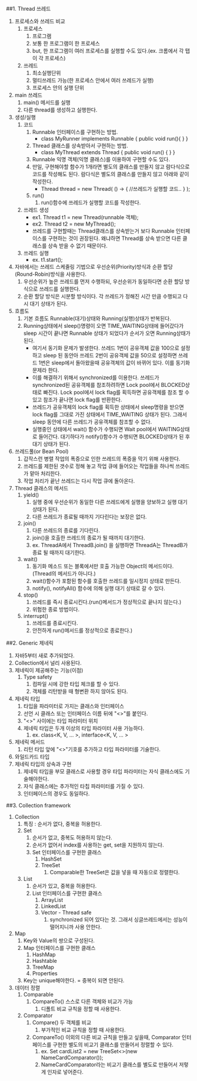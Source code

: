##1. Thread 쓰레드
1. 프로세스와 쓰레드 비교
	1. 프로세스
		1. 프로그램
		2. 보통 한 프로그램이 한 프로세스
		3. but, 한 프로그램이 여러 프로세스를 실행할 수도 있다.(ex. 크롬에서 각 탭이 각 프로세스)
	2. 쓰레드
		1. 최소실행단위
		2. 멀티쓰레드 가능(한 프로세스 안에서 여러 쓰레드가 실행)
		3. 프로세스 안의 실행 단위
2. main 쓰레드
	1. main() 메서드를 실행
	2. 다른 thread를 생성하고 실행한다.
3. 생성/실행
	1. 코드
		1. Runnable 인터페이스를 구현하는 방법.
			* class MyRunner implements Runnable {
public void run(){ }
}
		2. Thread 클래스를 상속받아서 구현하는 방법.
			* class MyThread extends Thread {
public void run() {  }
}
		3. Runnable 익명 객체(익명 클래스)를 이용하여 구현할 수도 있다.
		4. 만일, 구현해야할 함수가 1개라면 별도의 클래스를 만들지 않고 람다식으로 코드를 작성해도 된다.
람다식은 별도의 클래스를 만들지 않고 아래와 같이 작성한다.
			* Thread thread = new Thread( () -> {
//쓰레드가 실행할 코드..
} );
		5. run()
			1. run()함수에 쓰레드가 실행할 코드를 작성한다.
	2. 쓰레드 생성
		* ex1. Thread t1 = new Thread(runnable 객체);
		* ex2. Thread t2 = new MyThread();
		* 쓰레드를 구현할때는 Thread클래스를 상속받는거 보다 Runnable 인터페이스를 구현하는 것이 권장된다. 왜냐하면 Thread를 상속 받으면 다른 클래스를 상속 받을 수 없기 때문이다.
	3. 쓰레드 실행
		* ex. t1.start();
4. 자바에서는 쓰레드 스케줄링 기법으로 우선순위(Priority)방식과 순환 할당(Round-Robin)방식을 사용한다.
	1. 우선순위가 높은 쓰레드를 먼저 수행하되, 우선순위가 동일하다면 순환 할당 방식으로 쓰레드를 실행한다.
	2. 순환 할당 방식은 시분할 방식이다. 각 쓰레드가 정해진 시간 만큼 수행되고 다시 대기 상태가 된다.
5. 흐름도
	1. 기본 흐름도
Runnable(대기)상태와 Running(실행)상태가 반복된다.
	2. Running상태에서 sleep()명령이 오면 TIME_WAITING상태에 들어갔다가 sleep 시간이 끝나면 Runnable 상태가 되었다가 순서가 오면 Running상태가 된다.
		* 여기서 동기화 문제가 발생한다. 쓰레드 1번이 공유객체 값을 100으로 설정하고 sleep 된 동안아 쓰레드 2번이 공유객체 값을 50으로 설정하면 쓰레드 1번은 sleep에서 돌아왔을때 공유객체의 값이 바뀌어 있다. 이를 동기화 문제라 한다.
		* 이를 해결하기 위해서 synchronized를 이용한다. 쓰레드가 synchronized된 공유객체를 참조하려하면 Lock pool에서 BLOCKED상태로 빠진다. Lock pool에서 lock flag를 획득하면 공유객체를 참조 할 수 있고 참조가 끝나면 lock flag를 반환한다.
		* 쓰레드가 공유객체의 lock flag를 획득한 상태에서 sleep명령을 받으면 lock flag를 그대로 가진 상태에서 TIME_WAITING 상태가 된다. 그래서 sleep 동안에 다른 쓰레드가 공유객체를 참조할 수 없다.
		* 실행중인 상태에서 wait() 함수가 수행되면 Wait pool에서 WAITING상태로 들어간다. 대기하다가 notify()함수가 수행되면 BLOCKED상태가 된 후 대기 상태가 된다.
6. 쓰레드풀(or Bean Pool)
	1. 갑작스런 병렬 작업의 폭증으로 인한 쓰레드의 폭증을 막기 위해 사용한다.
	2. 쓰레드를 제한된 갯수로 정해 놓고 작업 큐에 들어오는 작업들을 하나씩 쓰레드가 맡아 처리한다.
	3. 작업 처리가 끝난 쓰레드는 다시 작업 큐에 돌아온다.
7. Thread 클래스의 메서드
	1. yield()
		1. 실행 중에 우선순위가 동일한 다른 쓰레드에게 실행을 양보하고 실행 대기 상태가 된다.
		2. 다른 쓰레드가 종료될 때까지 기다린다는 보장은 없다.
	2. join()
		1. 다른 쓰레드의 종료를 기다린다.
		2. join()을 호출한 쓰레드의 종료가 될 때까지 대기한다.
		3. ex. ThreadA에서 ThreadB.join() 을 실행하면 ThreadA는 ThreadB가 종료 될 때까지 대기한다.
	3. wait()
		1. 동기화 메소드 또는 블록에서만 호출 가능한 Object의 메서드이다.(Thread의 메서드가 아니다.)
		2. wait()함수가 포함된 함수를 호출한 쓰레드를 일시정지 상태로 만든다.
		3. notify(), notifyAll() 함수에 의해 실행 대기 상태로 갈 수 있다.
	4. stop()
		1. 쓰레드를 즉시 종료시킨다.(run()메서드가 정상적으로 끝나지 않는다.)
		2. 위험한 종료 방법이다.
	5. interrupt()
		1. 쓰레드를 종료시킨다.
		2. 안전하게 run()메서드를 정상적으로 종료한다.)  

##2. Generic 제네릭
1. 자바5부터 새로 추가되었다.
2. Collection에서 널리 사용된다.
3. 제네릭이 제공해주는 기능(이점)
	1. Type safety
		1. 컴파일 시에 강한 타입 체크를 할 수 있다.
		2. 객체를 리턴받을 때 형변환 하지 않아도 된다.
4. 제네릭 타입
	1. 타입을 파라미터로 가지는 클래스와 인터페이스
	2. 선언 시 클래스 또는 인터페이스 이름 뒤에 "<>"를 붙인다.
	3. "<>" 사이에는 타입 파라미터 위치
	4. 제네릭 타입은 두개 이상의 타입 파라미터 사용 가능하다.
		1. ex. class<K, V, ... >, interface<K, V, ... >
5. 제네릭 메서드
	1. 리턴 타입 앞에 "<>"기호를 추가하고 타입 파라미터를 기술한다.
6. 와일드카드 타입
7. 제네릭 타입의 상속과 구현
	1. 제네릭 타입을 부모 클래스로 사용할 경우 타입 파라미터는 자식 클래스에도 기술해야한다.
	2. 자식 클래스에는 추가적인 타칩 파라미터를 가질 수 있다.
	3. 인터페이스의 경우도 동일하다.  

##3. Collection framework
1. Collection
	1. 특징 : 순서가 없다, 중복을 허용한다.
	2. Set
		1. 순서가 없고, 중복도 허용하지 않는다.
		2. 순서가 없어서 index를 사용하는 get, set을 지원하지 않는다.
		3. Set 인터페이스를 구현한 클래스
			1. HashSet
			2. TreeSet
				1. Comparable한 TreeSet은 값을 넣을 때 자동으로 정렬한다.
	3. List
		1. 순서가 있고, 중복을 허용한다.
		2. List 인터페이스를 구현한 클래스
			1. ArrayList
			2. LinkedList
			3. Vector - Thread safe
				1. synchronized 되어 있다는 것. 그래서 싱글쓰레드에서는 성능이 떨어지니까 사용 안한다.
2. Map
	1. Key와 Value의 쌍으로 구성된다.
	2. Map 인터페이스를 구현한 클래스
		1. HashMap
		2. Hashtable
		3. TreeMap
		4. Properties
	3. Key는 unique해야한다. = 중복이 되면 안된다.
3. 데이터 정렬
	1. Comparable
		1. CompareTo() 스스로 다른 객체와 비교가 가능
			1. 디폴트 비교 규칙을 정할 때 사용한다.
	2. Comparator
		1. Compare() 두 객체를 비교
			1. 부가적인 비교 규칙을 정할 때 사용한다.
		2. CompareTo() 이외의 다른 비교 규칙을 만들고 싶을때, Comparator 인터페이스를 구현한 별도의 비교기 클래스를 만들어서 정렬할 수 있다.
			1. ex. Set<NameCard> cardList2 = new TreeSet<>(new NameCardComparator());
			2. NameCardComparator라는 비교기 클래스를 별도로 만들어서 저렇게 인자로 넣어준다.
